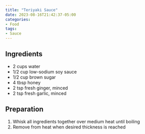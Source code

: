 ```yaml
---
title: "Teriyaki Sauce"
date: 2023-08-16T21:42:37-05:00
categories:
- Food
tags:
- Sauce
---
```


## Ingredients
- 2 cups water
- 1/2 cup low-sodium soy sauce
- 1/2 cup brown sugar
- 4 tbsp honey
- 2 tsp fresh ginger, minced
- 2 tsp fresh garlic, minced

## Preparation
1. Whisk all ingredients together over medium heat until boiling
2. Remove from heat when desired thickness is reached
